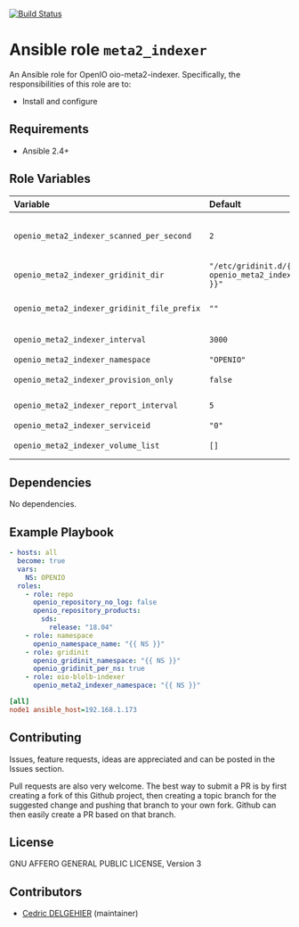 [![Build Status](https://travis-ci.org/open-io/ansible-role-openio-oio-meta2-indexer.svg?branch=master)](https://travis-ci.org/open-io/ansible-role-openio-oio-meta2-indexer)
# Ansible role `meta2_indexer`

An Ansible role for OpenIO oio-meta2-indexer. Specifically, the responsibilities of this role are to:

- Install and configure

## Requirements

- Ansible 2.4+

## Role Variables

| Variable   | Default | Comments (type)  |
| :---       | :---    | :---             |
| `openio_meta2_indexer_scanned_per_second` | `2` | Maximum of scanned databases per second per volume, beyond which the scanning process is throttled for said volume. |
| `openio_meta2_indexer_gridinit_dir` | `"/etc/gridinit.d/{{ openio_meta2_indexer_namespace }}"` | Path to copy the gridinit conf |
| `openio_meta2_indexer_gridinit_file_prefix` | `""` | Maybe set it to {{ openio_memcached_namespace }}- for old gridinit's style |
| `openio_meta2_indexer_interval` | `3000` | Time between two full scans for each volume |
| `openio_meta2_indexer_namespace` | `"OPENIO"` | Namespace |
| `openio_meta2_indexer_provision_only` | `false` | Provision only without restarting services |
| `openio_meta2_indexer_report_interval` | `5` | Time between progress reports for each volume |
| `openio_meta2_indexer_serviceid` | `"0"` | ID in gridinit |
| `openio_meta2_indexer_volume_list` | `[]` | List of paths pointing to meta2 volumes to index |

## Dependencies

No dependencies.

## Example Playbook

```yaml
- hosts: all
  become: true
  vars:
    NS: OPENIO
  roles:
    - role: repo
      openio_repository_no_log: false
      openio_repository_products:
        sds:
          release: "18.04"
    - role: namespace
      openio_namespace_name: "{{ NS }}"
    - role: gridinit
      openio_gridinit_namespace: "{{ NS }}"
      openio_gridinit_per_ns: true
    - role: oio-blolb-indexer
      openio_meta2_indexer_namespace: "{{ NS }}"

```

```ini
[all]
node1 ansible_host=192.168.1.173
```

## Contributing

Issues, feature requests, ideas are appreciated and can be posted in the Issues section.

Pull requests are also very welcome.
The best way to submit a PR is by first creating a fork of this Github project, then creating a topic branch for the suggested change and pushing that branch to your own fork.
Github can then easily create a PR based on that branch.

## License

GNU AFFERO GENERAL PUBLIC LICENSE, Version 3

## Contributors

- [Cedric DELGEHIER](https://github.com/cdelgehier) (maintainer)

